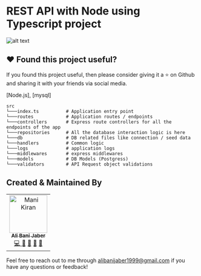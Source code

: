 # REST API with Node using Typescript project


![alt text](https://image.ibb.co/nAd9OF/logos.png "Node Typescript")

## ❤️ Found this project useful?

If you found this project useful, then please consider giving it a ⭐️ on Github and sharing it with your friends via social media.

[Node.js], [mysql]



```
src
└───index.ts          # Application entry point
└───routes            # Application routes / endpoints
└───controllers       # Express route controllers for all the endpoints of the app
└───repositories      # All the database interaction logic is here
└───db                # DB related files like connection / seed data
└───handlers          # Common logic
└───logs              # application logs
└───middlewares       # express middlewares
└───models            # DB Models (Postgress)
└───validators        # API Request object validations

```


## Created & Maintained By

<table>
  <tr>
    <td align="center"><a href="http://nmanikiran.com"><img src="https://avatars.githubusercontent.com/u/74969827?v=4" width="100px;" alt="Mani Kiran"/><br /><sub><b>Ali Bani Jaber</b></sub></a><br />
    <a href="#" title="Code">💻 </a>
    <a href="#" title="Documentation">📖</a>
    <a href="#" title="Ideas">🤔</a>
    <a href="#" title="Reviewed Pull Requests">👀</a>
    <a href="#" title="Maintenance">🚧 </a>
    </td>
   
  </tr>
</table>

Feel free to reach out to me through alibanijaber1999@gmail.com if you have any questions or feedback!

